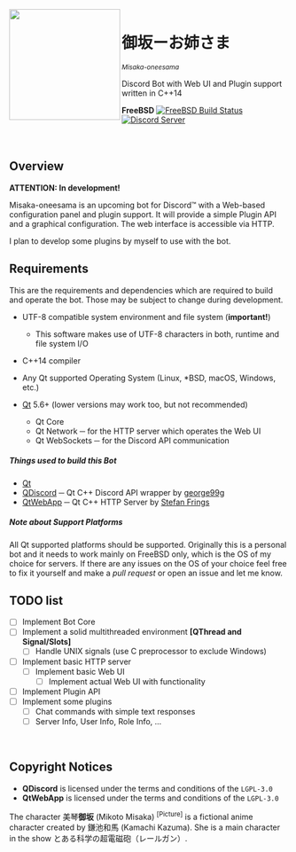 <img src="https://magiruuvelvet.s-ul.eu/pics/5ANbjzVE.png" height="200" alt="" align="left">

# 御坂ーお姉さま
<sup>*Misaka-oneesama*</sup>

Discord Bot with Web UI and Plugin support written in C++14

**FreeBSD** [![FreeBSD Build Status](https://jenkins.magiruuvelvet.gdn/job/misaka-oneesama/job/misaka-oneesama/job/master/badge/icon)](https://jenkins.magiruuvelvet.gdn/job/misaka-oneesama/job/misaka-oneesama/job/master/) [![Discord Server](https://discordapp.com/api/guilds/238054360637112321/embed.png)](https://discord.gg/4dpCQXv)
<br><br><br>

## Overview

**ATTENTION: In development!**

Misaka-oneesama is an upcoming bot for Discord™ with a Web-based configuration panel and plugin support. It will provide a simple Plugin API and a graphical configuration. The web interface is accessible via HTTP.

I plan to develop some plugins by myself to use with the bot.


## Requirements

This are the requirements and dependencies which are required to build and operate the bot. Those may be subject to change during development.

 - UTF-8 compatible system environment and file system (**important!**)
   - This software makes use of UTF-8 characters in both, runtime and file system I/O
 - C++14 compiler
 - Any Qt supported Operating System (Linux, \*BSD, macOS, Windows, etc.)

 - [Qt](https://www.qt.io) 5.6+ (lower versions may work too, but not recommended)
   - Qt Core
   - Qt Network ─ for the HTTP server which operates the Web UI
   - Qt WebSockets ─ for the Discord API communication


##### Things used to build this Bot

 - [Qt](https://www.qt.io)
 - [QDiscord](https://github.com/george99g/QDiscord) ─ Qt C++ Discord API wrapper by [george99g](https://github.com/george99g)
 - [QtWebApp](http://stefanfrings.de/qtwebapp/index-en.html) ─ Qt C++ HTTP Server by [Stefan Frings](http://stefanfrings.de)


##### Note about Support Platforms

All Qt supported platforms should be supported. Originally this is a personal bot and it needs to work mainly on FreeBSD only, which is the OS of my choice for servers. If there are any issues on the OS of your choice feel free to fix it yourself and make a *pull request* or open an issue and let me know.


## TODO list

 - [ ] Implement Bot Core
 - [ ] Implement a solid multithreaded environment **[QThread and Signal/Slots]**
   - [ ] Handle UNIX signals (use C preprocessor to exclude Windows)
 - [ ] Implement basic HTTP server
   - [ ] Implement basic Web UI
     - [ ] Implement actual Web UI with functionality
 - [ ] Implement Plugin API
 - [ ] Implement some plugins
   - [ ] Chat commands with simple text responses
   - [ ] Server Info, User Info, Role Info, ...

<br>

## Copyright Notices

- **QDiscord** is licensed under the terms and conditions of the `LGPL-3.0`
- **QtWebApp** is licensed under the terms and conditions of the `LGPL-3.0`

The character 美琴**御坂** (Mikoto Misaka) <sup>[Picture]</sup> is a fictional anime character created by 鎌池和馬 (Kamachi Kazuma). She is a main character in the show とある科学の超電磁砲（レールガン）.
